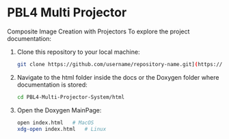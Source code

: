 # PBL4 Multi Projector 
 Composite Image Creation with Projectors
To explore the project documentation:

1. Clone this repository to your local machine:
   ```bash
   git clone https://github.com/username/repository-name.git](https://github.com/Kevinkilote/PBL4-Multi-Projector-System.git

2. Navigate to the html folder inside the docs or the Doxygen folder where documentation is stored:
   ```bash
   cd PBL4-Multi-Projector-System/html
3. Open the Doxygen MainPage:
   ```bash
   open index.html   # MacOS
   xdg-open index.html   # Linux

